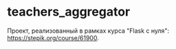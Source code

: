 # teachers_aggregator
Проект, реализованный в рамках курса "Flask с нуля": https://stepik.org/course/61900.
